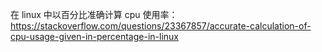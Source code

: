 在 linux 中以百分比准确计算 cpu 使用率：https://stackoverflow.com/questions/23367857/accurate-calculation-of-cpu-usage-given-in-percentage-in-linux

